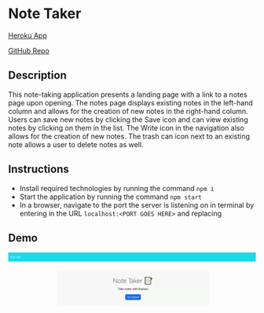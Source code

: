 # Note Taker 

[Heroku App](https://pljon-note-taker.herokuapp.com/)

[GitHub Repo](https://github.com/pljon/note-taker)

## Description
This note-taking application presents a landing page with a link to a notes page upon opening. The notes page displays existing notes in the left-hand column and allows for the creation of new notes in the right-hand column. Users can save new notes by clicking the Save icon and can view existing notes by clicking on them in the list. The Write icon in the navigation also allows for the creation of new notes. The trash can icon next to an existing note allows a user to delete notes as well.

## Instructions
* Install required technologies by running the command `npm i`
* Start the application by running the command `npm start`
* In a browser, navigate to the port the server is listening on in terminal by entering in the URL `localhost:<PORT GOES HERE>` and replacing <PORT GOES HERE>

## Demo

![note-taker](/public/assets/demo/note-taker-demo.gif)